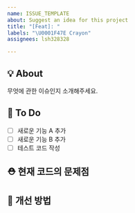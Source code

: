 ```yaml
---
name: ISSUE_TEMPLATE
about: Suggest an idea for this project
title: "[Feat]: "
labels: "\U0001F47E Crayon"
assignees: lsh328328

---
```


## 💡 About

무엇에 관한 이슈인지 소개해주세요.

## 📝 To Do

- [ ] 새로운 기능 A 추가
- [ ] 새로운 기능 B 추가
- [ ] 테스트 코드 작성

## ⛑ 현재 코드의 문제점

## 👾 개선 방법
